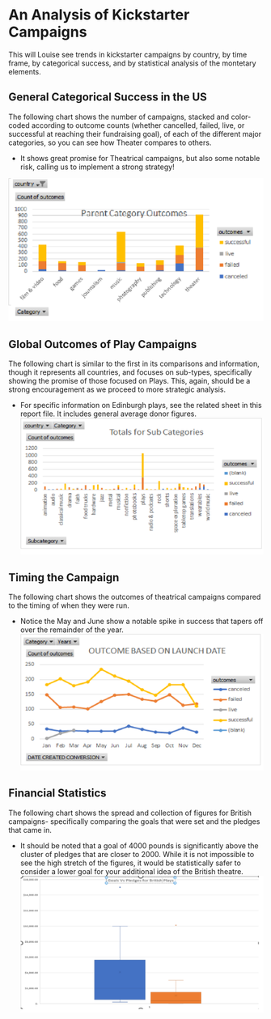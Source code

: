 # An Analysis of Kickstarter Campaigns

This will Louise see trends in kickstarter campaigns by country, by time frame, by categorical success, and by statistical analysis of the montetary elements.

## General Categorical Success in the US
The following chart shows the number of campaigns, stacked and color-coded according to outcome counts (whether cancelled, failed, live, or successful at reaching their fundraising goal), of each of the different major categories, so you can see how Theater compares to others.
* It shows great promise for Theatrical campaigns, but also some notable risk, calling us to implement a strong strategy!

![General Outcomes](Pivot%20chart-%20outcomes.png)

## Global Outcomes of Play Campaigns
The following chart is similar to the first in its comparisons and information, though it represents all countries, and focuses on sub-types, specifically showing the promise of those focused on Plays.  This, again, should be a strong encouragement as we proceed to more strategic analysis.
* For specific information on Edinburgh plays, see the related sheet in this report file.  It includes general average donor figures.
![Global Sub-types](Pivot%20chart-%20subcategories.png)

## Timing the Campaign
The following chart shows the outcomes of theatrical campaigns compared to the timing of when they were run.
* Notice the May and June show a notable spike in success that tapers off over the remainder of the year.
![Campaign Timing](Pivot%20chart-%20time.png)

## Financial Statistics
The following chart shows the spread and collection of figures for British campaigns- specifically comparing the goals that were set and the pledges that came in.
* It should be noted that a goal of 4000 pounds is significantly above the cluster of pledges that are closer to 2000.  While it is not impossible to see the high stretch of the figures, it would be statistically safer to consider a lower goal for your additional idea of the British theatre.
![Fiscal Comparisons](Box%20and%20Whiskers-%20Goals%20and%20Pledges.png)
